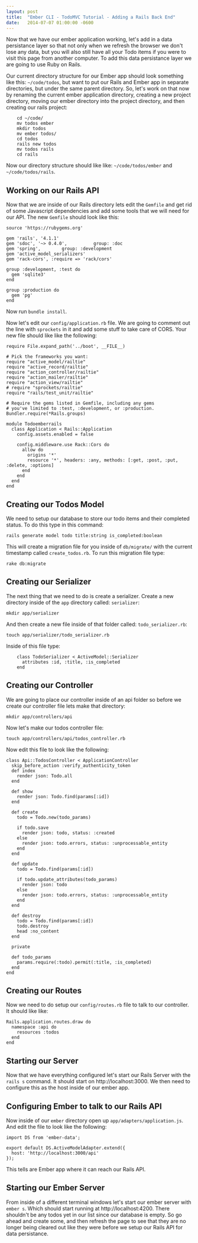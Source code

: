 ```yaml
---
layout: post
title:  "Ember CLI - TodoMVC Tutorial - Adding a Rails Back End"
date:   2014-07-07 01:00:00 -0600
---
```


Now that we have our ember application working, let's add in a data persistance layer so that not only when we refresh the browser we don't lose any data, but you will also still have all your Todo items if you were to visit this page from another computer. To add this data persistance layer we are going to use Ruby on Rails.

Our current directory structure for our Ember app should look something like this: `~/code/todos`, but want to put our Rails and Ember app in separate directories, but under the same parent directory. So, let's work on that now by renaming the current ember application directory, creating a new project directory, moving our ember directory into the project directory, and then creating our rails project:

```
    cd ~/code/
    mv todos ember
    mkdir todos
    mv ember todos/
    cd todos
    rails new todos
    mv todos rails
    cd rails
```

Now our directory structure should like like: `~/code/todos/ember` and `~/code/todos/rails`.

## Working on our Rails API

Now that we are inside of our Rails directory lets edit the `Gemfile` and get rid of some Javascript dependencies and add some tools that we will need for our API. The new `Gemfile` should look like this:

```
source 'https://rubygems.org'

gem 'rails', '4.1.1'
gem 'sdoc', '~> 0.4.0',          group: :doc
gem 'spring',        group: :development
gem 'active_model_serializers'
gem 'rack-cors', :require => 'rack/cors'

group :development, :test do
  gem 'sqlite3'
end

group :production do
  gem 'pg'
end
```

Now run `bundle install`.

Now let's edit our `config/application.rb` file. We are going to comment out the line with `sprockets` in it and add some stuff to take care of CORS. Your new file should like like the following:

```
require File.expand_path('../boot', __FILE__)

# Pick the frameworks you want:
require "active_model/railtie"
require "active_record/railtie"
require "action_controller/railtie"
require "action_mailer/railtie"
require "action_view/railtie"
# require "sprockets/railtie"
require "rails/test_unit/railtie"

# Require the gems listed in Gemfile, including any gems
# you've limited to :test, :development, or :production.
Bundler.require(*Rails.groups)

module Todoemberrails
  class Application < Rails::Application
    config.assets.enabled = false

    config.middleware.use Rack::Cors do
      allow do
        origins '*'
        resource '*', headers: :any, methods: [:get, :post, :put, :delete, :options]
      end
    end
  end
end

```

## Creating our Todos Model

We need to setup our database to store our todo items and their completed status. To do this type in this command:

    rails generate model todo title:string is_completed:boolean

This will create a migration file for you inside of `db/migrate/` with the current timestamp called `create_todos.rb`. To run this migration file type:

    rake db:migrate

## Creating our Serializer

The next thing that we need to do is create a serializer. Create a new directory inside of the `app` directory called: `serializer`:

    mkdir app/serializer

And then create a new file inside of that folder called: `todo_serializer.rb`:

    touch app/serializer/todo_serializer.rb

Inside of this file type:

```
    class TodoSerializer < ActiveModel::Serializer
      attributes :id, :title, :is_completed
    end
```

## Creating our Controller

We are going to place our controller inside of an api folder so before we create our controller file lets make that directory:

    mkdir app/controllers/api

Now let's make our todos controller file:

    touch app/controllers/api/todos_controller.rb

Now edit this file to look like the following:

```
class Api::TodosController < ApplicationController
  skip_before_action :verify_authenticity_token
  def index
    render json: Todo.all
  end

  def show
    render json: Todo.find(params[:id])
  end

  def create
    todo = Todo.new(todo_params)

    if todo.save
      render json: todo, status: :created
    else
      render json: todo.errors, status: :unprocessable_entity
    end
  end

  def update
    todo = Todo.find(params[:id])

    if todo.update_attributes(todo_params)
      render json: todo
    else
      render json: todo.errors, status: :unprocessable_entity
    end
  end

  def destroy
    todo = Todo.find(params[:id])
    todo.destroy
    head :no_content
  end

  private

  def todo_params
    params.require(:todo).permit(:title, :is_completed)
  end
end
```

## Creating our Routes

Now we need to do setup our `config/routes.rb` file to talk to our controller. It should like like:

```
Rails.application.routes.draw do
  namespace :api do
    resources :todos
  end
end
```

## Starting our Server

Now that we have everything configured let's start our Rails Server with the `rails s` command. It should start on http://localhost:3000. We then need to configure this as the host inside of our ember app.

## Configuring Ember to talk to our Rails API

Now inside of our `ember` directory open up `app/adapters/application.js`. And edit the file to look like the following:

```
import DS from 'ember-data';

export default DS.ActiveModelAdapter.extend({
  host: 'http://localhost:3000/api'
});
```

This tells are Ember app where it can reach our Rails API.

## Starting our Ember Server

From inside of a different terminal windows let's start our ember server with `ember s`. Which should start running at http://localhost:4200. There shouldn't be any todos yet in our list since our database is empty. So go ahead and create some, and then refresh the page to see that they are no longer being cleared out like they were before we setup our Rails API for data persistance.
